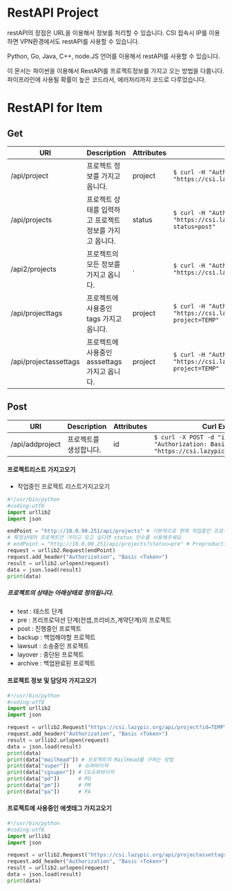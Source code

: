 # RestAPI Project
restAPI의 장점은 URL을 이용해서 정보를 처리할 수 있습니다.
CSI 접속시 IP를 이용하면 VPN환경에서도 restAPI를 사용할 수 있습니다.

Python, Go, Java, C++, node.JS 언어를 이용해서 restAPI를 사용할 수 있습니다.

이 문서는 파이썬을 이용해서 RestAPI를 프로젝트정보를 가지고 오는 방법을 다룹니다.
파이프라인에 사용될 확률이 높은 코드라서, 에러처리까지 코드로 다루었습니다.

# RestAPI for Item

## Get

| URI | Description | Attributes | Curl Example |
| --- | --- | --- | --- |
| /api/project | 프로젝트 정보를 가지고 옵니다. | project | `$ curl -H "Authorization: Basic <Token>" "https://csi.lazypic.org/api/project?id=TEMP"` |
| /api/projects | 프로젝트 상태를 입력하고 프로젝트 정보를 가지고 옵니다. | status | `$ curl -H "Authorization: Basic <Token>" "https://csi.lazypic.org/api/projects?status=post"` |
| /api2/projects | 프로젝트의 모든 정보를 가지고 옵니다. | . | `$ curl -H "Authorization: Basic <Token>" "https://csi.lazypic.org/api2/projects"` |
| /api/projecttags | 프로젝트에 사용중인 tags 가지고 옵니다. | project | `$ curl -H "Authorization: Basic <Token>" "https://csi.lazypic.org/api/projecttags?project=TEMP"` |
| /api/projectassettags | 프로젝트에 사용중인 asssettags 가지고 옵니다. | project | `$ curl -H "Authorization: Basic <Token>" "https://csi.lazypic.org/api/projectassettags?project=TEMP"` |

## Post

| URI | Description | Attributes | Curl Example |
| --- | --- | --- | --- |
| /api/addproject | 프로젝트를 생성합니다. | id | `$ curl -X POST -d "id=TEMP" -H "Authorization: Basic <Token>" "https://csi.lazypic.org/api/addproject"` |

#### 프로젝트리스트 가지고오기
- 작업중인 프로젝트 리스트가지고오기

```python
#!/usr/bin/python
#coding:utf8
import urllib2
import json

endPoint = "http://10.0.90.251/api/projects" # 기본적으로 현재 작업중인 프로젝트를 가지고옵니다.(pre + post + backup상태)
# 특정상태의 프로젝트만 가지고 오고 싶다면 status 인수를 사용해주세요.
# endPoint = "http://10.0.90.251/api/projects?status=pre" # Preproduction 상태를 가진 프로젝트를 가지고 옵니다.
request = urllib2.Request(endPoint)
request.add_header("Authorization", "Basic <Token>")
result = urllib2.urlopen(request)
data = json.load(result)
print(data)
```

##### 프로젝트의 상태는 아래상태로 정의됩니다.
- test : 테스트 단계
- pre : 프리프로덕션 단계(컨셉,프리비즈,계약단계)의 프로젝트
- post : 진행중인 프로젝트
- backup : 백업해야할 프로젝트
- lawsuit : 소송중인 프로젝트
- layover : 중단된 프로젝트
- archive : 백업완료된 프로젝트


#### 프로젝트 정보 및 담당자 가지고오기
```python
#!/usr/bin/python
#coding:utf8
import urllib2
import json

request = urllib2.Request("https://csi.lazypic.org/api/project?id=TEMP") # TEMP 프로젝트 자료구조를 가지고 옵니다.
request.add_header("Authorization", "Basic <Token>")
result = urllib2.urlopen(request)
data = json.load(result)
print(data)
print(data["mailhead"]) # 프로젝트의 MailHead를 구하는 방법
print(data["super"])   # 슈퍼바이저
print(data["cgsuper"]) # CG슈퍼바이저
print(data["pd"])      # PD
print(data["pm"])      # PM
print(data["pa"])      # PA
```

#### 프로젝트에 사용중인 에셋태그 가지고오기
```python
#!/usr/bin/python
#coding:utf8
import urllib2
import json

request = urllib2.Request("https://csi.lazypic.org/api/projectassettags?project=TEMP")
request.add_header("Authorization", "Basic <Token>")
result = urllib2.urlopen(request)
data = json.load(result)
print(data)
```